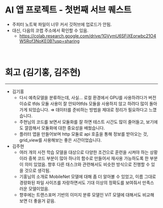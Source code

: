 # AI 앱 프로젝트 - 첫번째 서브 퀘스트
- 주피터 노트북 파일이 너무 커서 깃허브에 업로드가 안됨.
- 대신, 다음의 코랩 주소에서 확인할 수 있음.
  - https://colab.research.google.com/drive/1GVymU6SFiXEorwbc21O4W5Rof3NoKE0B?usp=sharing
<br><br><br>
# 회고 (김기홍, 김주현)
---
- 김기홍
  - 다시 예측모델을 분류하는데, 사실... 로컬 환경에서 GPU를 사용하려다가 버전 이슈로 tfds 모듈 사용이 잘 안되어tfds 모듈을 사용하지 않고 하려다 많이 돌아가게 되었습니다.
    ⇒ 데이터를 준비하는 방법을 제대로 정리가 필요하다고 느꼈습니다.
  - 주현님의 코드를 보면서 모듈화를 잘 하면 테스트 시간도 많이 줄어들고, 보기에도 깔끔해서 모듈화에 대한 중요성을 배웠습니다.
  - 플러터 앱을 만들어보며 http 모듈로 api 호출을 통해 정보를 받아오는 것, grid_view를 사용해보는 좋은 시간이었습니다.
- 김주현
  - 여러 개의 사전 학습 모델을 대상으로 다양한 조건으로 훈련을 시켜야 하는 상황이라 중복 코드 부분이 많아 하나의 함수로 만들어서 재사용 가능하도록 한 부분이 의미 있었음. 향후 다른 태스크와 관련해서도 비슷한 방식으로 진행할 수 있을 것으로 생각됨.
  - 기홍님의 소개로 MobileNet 모델에 대해 좀 더 알아볼 수 있었고, 이름 그대로 경량화된 파일 사이즈를 자랑하면서도 기대 이상의 정확도를 보여줘서 만족스러운 모델이었음.
  - 향후에는 트랜스포머 기반의 이미지 분류 모델인 ViT 모델에 대해서도 비교해보면 더 좋을거 같음.
